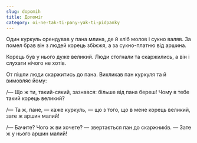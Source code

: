 ```yaml
---
slug: dopomih
title: Допоміг
category: oi-ne-tak-ti-pany-yak-ti-pidpanky
---
```

Один куркуль орендував у пана млина, де й хліб молов і сукно валяв. За помел брав він з людей корець збіжжя, а за сукно-платню від аршина.

Корець був у нього дуже великий. Люди стогнали та скаржились, а він і слухати нічого не хотів.

От пішли люди скаржитись до пана. Викликав пан куркуля та й вимовляє йому:

/— Що ж ти, такий-сякий, зазнався: більше від пана береш! Чому в тебе такий корець великий?

/— Та ж, пане, — каже куркуль, — що з того, що в мене корець великий, зате ж аршин малий!

/— Бачите? Чого ж ви хочете? — звертається пан до скаржників. — Зате ж у нього аршин малий!
